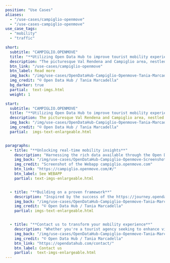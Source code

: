 ```yaml
---
position: "Use Cases"
aliases:
  - "/use-cases/campiglio-openmove"
  - "/use-cases-campiglio-openmove"
use_case_tags:
  - "mobility"
  - "traffic"

short:
  subtitle: "CAMPIGLIO.OPENMOVE"
  title: "**Utilizing Open Data Hub to improve tourist mobility experience**"
  description: "The picturesque Val Rendena and Campiglio area, nestled in the heart of Trentino, attracts tourists all year round with its beautiful landscapes and many activities. Recognizing the need to elevate the tourism experience through seamless mobility, the Tourist Agency of Campiglio collaborated with OpenMove to develop a modern Mobility as a Service (MaaS) application."
  btn_link: "/use-cases/campiglio-openmove"
  btn_label: Read more
  img_back: "/img/use-cases/OpenDataHub-Campiglio-Openmove-Tania-Marcadella-2024-9156.jpg"
  img_credit: "© Open Data Hub / Tania Marcadella"
  bg_darker: true
  partial:  text-imgs.html
  weight: 1

start:
  subtitle: "CAMPIGLIO.OPENMOVE"
  title: "**Utilizing Open Data Hub to improve tourist mobility experience**"
  description: The picturesque Val Rendena and Campiglio area, nestled in the heart of Trentino, attracts tourists all year round with its beautiful landscapes and many activities. Recognizing the need to elevate the tourism experience through seamless mobility, the Tourist Agency of Campiglio collaborated with OpenMove to develop a modern Mobility as a Service (MaaS) application.
  img_back: "/img/use-cases/OpenDataHub-Campiglio-Openmove-Tania-Marcadella-2024-9156.jpg"
  img_credit: "© Open Data Hub / Tania Marcadella"
  partial:  imgs-text-enlargeable.html


paragraphs:
  - title: "**Unlocking real-time mobility insights**"
    description: "Harnessing the rich data available through the Open Data Hub, particularly the e-mobility charging stations in the Trentino region, campiglio.openmove delivers real-time information to travelers. By integrating this data into the web app, tourists can effortlessly locate charging stations, plan their routes, and optimize their travel experience, all at their fingertips."
    img_back: "/img/use-cases/OpenDataHub-Campiglio-Openmove-Screenshot-2024-9157.jpg"
    img_credit: "Screenshot of the Webapp campiglio.openmove.com"
    btn_link: "https://campiglio.openmove.com/#/"
    btn_label: See WEBAPP
    partial: text-imgs-enlargeable.html


  - title: "**Building on a proven framework**"
    description: "Inspired by the success of the https://journey.opendatahub.com/#/ demo app, the OpenMove development team has created a customized solution for the Val Rendena / Campiglio region. The app uses the API provided by the Open Data Hub, various real-time mobility data such as charging stations for e-mobility and integrates seamlessly into the existing infrastructure to offer visitors a comprehensive platform for exploring the region."
    img_back: "/img/use-cases/OpenDataHub-Campiglio-Openmove-Tania-Marcadella-2024-4749.jpg"
    img_credit: "© Open Data Hub / Tania Marcadella"
    partial: imgs-text-enlargeable.html


  - title: "**Contact us to transform your mobility experience**"
    description: "Whether you're a tourist agency seeking to enhance visitor mobility or a developer looking to leverage open data for your next project, we're here to help. Contact us to learn more about how the Open Data Hub can empower your mobility solutions and transform the way people navigate their surroundings."
    img_back: "/img/use-cases/OpenDataHub-Campiglio-Openmove-Tania-Marcadella-2024-4738.jpg"
    img_credit: "© Open Data Hub / Tania Marcadella"
    btn_link: "https://opendatahub.com/contact/"
    btn_label: Contact us
    partial:  text-imgs-enlargeable.html
---
```

